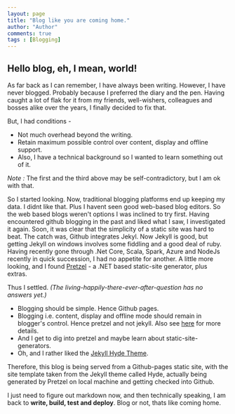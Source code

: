```yaml
--- 
layout: page
title: "Blog like you are coming home."
author: "Author"
comments: true
tags : [Blogging]
---
```


## Hello blog, eh, I mean, world!
As far back as I can remember, I have always been writing. However, I have never blogged. Probably because I preferred the diary and the pen. Having caught a lot of flak for it from my friends, well-wishers, colleagues and bosses alike over the years, I finally decided to fix that.

But, I had conditions -
- Not much overhead beyond the writing.
- Retain maximum possible control over content, display and offline support.
- Also, I have a technical background so I wanted to learn something out of it.

*Note :* The first and the third above may be self-contradictory, but I am ok with that.

So I started looking. Now, traditional blogging platforms end up keeping my data. I didnt like that. 
Plus I havent seen good web-based blog editors. So the web based blogs weren't options I was inclined to
try first. Having encountered github blogging in the past and liked what I saw, I investigated it again. 
Soon, it was clear that the simplicity of a static site was hard to beat. The catch was, Github integrates 
Jekyl. Now Jekyll is good, but getting Jekyll on windows involves some fiddling and a good deal of ruby. 
Having recently gone through .Net Core, Scala, Spark, Azure and NodeJs recently in quick succession, I had 
no appetite for another. A little more looking, and I found [Pretzel](https://Github.com/Code52/pretzel) - a .NET 
based static-site generator, plus extras.

Thus I settled. *(The living-happily-there-ever-after-question has no answers yet.)*
- Blogging should be simple. Hence Github pages.
- Blogging i.e. content, display and offline mode should remain in blogger's control. Hence pretzel and 
not jekyll. Also see [here](https://thomasfreudenberg.com/archive/2016/05/16/from-jekyll-to-pretzel/) for 
more details.
- And I get to dig into pretzel and maybe learn about static-site-generators.
- Oh, and I rather liked the [Jekyll Hyde Theme](https://github.com/poole/hyde).

Therefore, this blog is being served from a Github-pages static site, with the site template taken from 
the Jekyll theme called Hyde, actually being generated by Pretzel on local machine and getting checked 
into Github.

I just need to figure out markdown now, and then technically speaking, I am back to **write, build, 
test and deploy**. Blog or not, thats like coming home.
